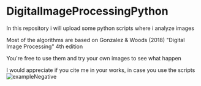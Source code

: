 # DigitalImageProcessingPython
In this repository i will upload some python scripts where i analyze images 

Most of the algorithms are based on Gonzalez & Woods (2018) "Digital Image Processing" 4th edition

You're free to use them and try your own images to see what happen

I would appreciate if you cite me in your works, in case you use the scripts
![exampleNegative](https://github.com/user-attachments/assets/9f05939d-5d1b-4c7e-b845-50a5542ded4a)
